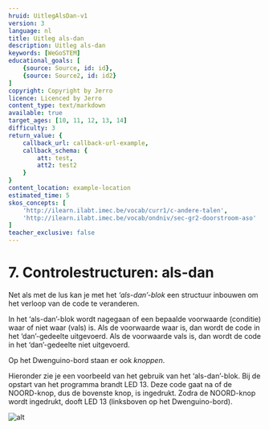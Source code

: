 ```yaml
---
hruid: UitlegAlsDan-v1
version: 3
language: nl
title: Uitleg als-dan
description: Uitleg als-dan
keywords: [WeGoSTEM]
educational_goals: [
    {source: Source, id: id}, 
    {source: Source2, id: id2}
]
copyright: Copyright by Jerro
licence: Licenced by Jerro
content_type: text/markdown
available: true
target_ages: [10, 11, 12, 13, 14]
difficulty: 3
return_value: {
    callback_url: callback-url-example,
    callback_schema: {
        att: test,
        att2: test2
    }
}
content_location: example-location
estimated_time: 5
skos_concepts: [
    'http://ilearn.ilabt.imec.be/vocab/curr1/c-andere-talen', 
    'http://ilearn.ilabt.imec.be/vocab/ondniv/sec-gr2-doorstroom-aso'
]
teacher_exclusive: false
---
```


# 7. Controlestructuren: als-dan

Net als met de lus kan je met het *‘als-dan’-blok* een structuur inbouwen om het verloop van de code te veranderen.

In het ‘als-dan’-blok wordt nagegaan of een bepaalde voorwaarde (conditie) waar of niet waar (vals) is. Als de voorwaarde waar is, dan wordt de code in het ‘dan’-gedeelte uitgevoerd. Als de voorwaarde vals is, dan wordt de code in het ‘dan’-gedeelte niet uitgevoerd.

Op het Dwenguino-bord staan er ook *knoppen*.

Hieronder zie je een voorbeeld van het gebruik van het ‘als-dan’-blok. Bij de opstart van het programma brandt LED 13. Deze code gaat na of de NOORD-knop, dus de bovenste knop, is ingedrukt. Zodra de NOORD-knop wordt ingedrukt, dooft LED 13 (linksboven op het Dwenguino-bord).

![alt](https://scholen.dwengo.org/static/alsdancode.png "Afb. alsdan")